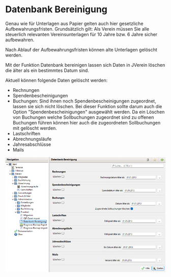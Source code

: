 # Datenbank Bereinigung

Genau wie für Unterlagen aus Papier gelten auch hier gesetzliche Aufbewahrungsfristen. Grundsätzlich gilt: Als Verein müssen Sie alle steuerlich relevanten Vereinsunterlagen für 10 Jahre bzw. 6 Jahre sicher aufbewahren.

Nach Ablauf der Aufbewahrungsfristen können alte Unterlagen gelöscht werden.

Mit der Funktion Datenbank bereinigen lassen sich Daten in JVerein löschen die älter als ein bestimmtes Datum sind.

Aktuell können folgende Daten gelöscht werden:

* Rechnungen
* Spendenbescheinigungen
* Buchungen: Sind ihnen noch Spendenbescheinigungen zugeordnet, lassen sie sich nicht löschen. Bei dieser Funktion sollte darum auch die Option "Spendenbescheinigungen" ausgewählt werden. Da ein Löschen von Buchungen welche Sollbuchungen zugeordnet sind zu offenen Buchungen führen können hier auch die zugeordneten Sollbuchungen mit gelöscht werden.
* Lastschriften
* Abrechnungsläufe
* Jahresabschlüsse
* Mails

![](img/Bereinigung.png)

